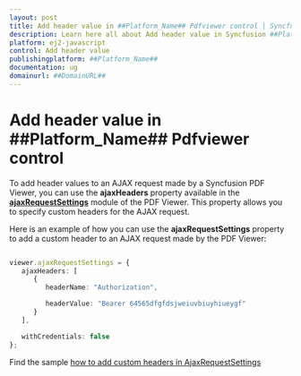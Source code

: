 ```yaml
---
layout: post
title: Add header value in ##Platform_Name## Pdfviewer control | Syncfusion
description: Learn here all about Add header value in Syncfusion ##Platform_Name## Pdfviewer control of Syncfusion Essential JS 2 and more.
platform: ej2-javascript
control: Add header value 
publishingplatform: ##Platform_Name##
documentation: ug
domainurl: ##DomainURL##
---
```


# Add header value in ##Platform_Name## Pdfviewer control

To add header values to an AJAX request made by a Syncfusion PDF Viewer, you can use the **ajaxHeaders** property available in the [**ajaxRequestSettings**](https://helpej2.syncfusion.com/documentation/api/pdfviewer/#ajaxrequestsettings) module of the PDF Viewer. This property allows you to specify custom headers for the AJAX request.

Here is an example of how you can use the **ajaxRequestSettings** property to add a custom header to an AJAX request made by the PDF Viewer:

```ts

viewer.ajaxRequestSettings = {
   ajaxHeaders: [
      {
         headerName: "Authorization",

         headerValue: "Bearer 64565dfgfdsjweiuvbiuyhiueygf"
      }
   ],

   withCredentials: false
};

```

Find the sample [how to add custom headers in AjaxRequestSettings](https://stackblitz.com/edit/typescript-nv1way?file=index.ts)